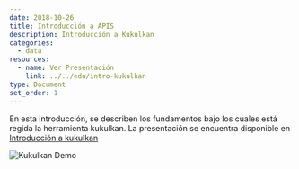 ```yaml
---
date: 2018-10-26
title: Introducción a APIS
description: Introducción a Kukulkan
categories:
  - data
resources:
  - name: Ver Presentación
    link: ../../edu/intro-kukulkan
type: Document
set_order: 1
---
```


En esta introducción, se describen los fundamentos bajo los cuales está regida la herramienta kukulkan. La presentación se encuentra disponible en [Introducción a kukulkan](../../edu/intro-kukulkan)

![Kukulkan Demo](../../edu/images/intro/kukulkan-logo.png)
